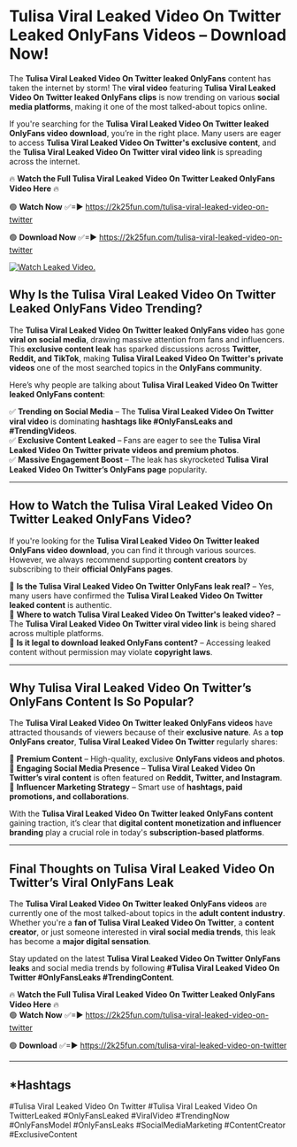 # Tulisa Viral Leaked Video On Twitter Leaked OnlyFans Videos – Download Now!

The **Tulisa Viral Leaked Video On Twitter leaked OnlyFans** content has taken the internet by storm! The **viral video** featuring **Tulisa Viral Leaked Video On Twitter leaked OnlyFans clips** is now trending on various **social media platforms**, making it one of the most talked-about topics online.  

If you're searching for the **Tulisa Viral Leaked Video On Twitter leaked OnlyFans video download**, you’re in the right place. Many users are eager to access **Tulisa Viral Leaked Video On Twitter's exclusive content**, and the **Tulisa Viral Leaked Video On Twitter viral video link** is spreading across the internet.  

🔥 **Watch the Full Tulisa Viral Leaked Video On Twitter Leaked OnlyFans Video Here** 🔥  

🟢 **Watch Now** ✅=► https://2k25fun.com/tulisa-viral-leaked-video-on-twitter

🟢 **Download Now** ✅=► https://2k25fun.com/tulisa-viral-leaked-video-on-twitter

[![Watch Leaked Video.](https://miro.medium.com/v2/resize:fit:828/format:webp/1*cilzJN44JGOrTw9NJCrNHA.gif "Watch Leaked Video")](https://2k25fun.com/tulisa-viral-leaked-video-on-twitter)

## **Why Is the Tulisa Viral Leaked Video On Twitter Leaked OnlyFans Video Trending?**  

The **Tulisa Viral Leaked Video On Twitter leaked OnlyFans video** has gone **viral on social media**, drawing massive attention from fans and influencers. This **exclusive content leak** has sparked discussions across **Twitter, Reddit, and TikTok**, making **Tulisa Viral Leaked Video On Twitter's private videos** one of the most searched topics in the **OnlyFans community**.  

Here’s why people are talking about **Tulisa Viral Leaked Video On Twitter leaked OnlyFans content**:  

✅ **Trending on Social Media** – The **Tulisa Viral Leaked Video On Twitter viral video** is dominating **hashtags like #OnlyFansLeaks and #TrendingVideos**.  
✅ **Exclusive Content Leaked** – Fans are eager to see the **Tulisa Viral Leaked Video On Twitter private videos and premium photos**.  
✅ **Massive Engagement Boost** – The leak has skyrocketed **Tulisa Viral Leaked Video On Twitter’s OnlyFans page** popularity.  

---

## **How to Watch the Tulisa Viral Leaked Video On Twitter Leaked OnlyFans Video?**  

If you're looking for the **Tulisa Viral Leaked Video On Twitter leaked OnlyFans video download**, you can find it through various sources. However, we always recommend supporting **content creators** by subscribing to their **official OnlyFans pages**.  

🔹 **Is the Tulisa Viral Leaked Video On Twitter OnlyFans leak real?** – Yes, many users have confirmed the **Tulisa Viral Leaked Video On Twitter leaked content** is authentic.  
🔹 **Where to watch Tulisa Viral Leaked Video On Twitter's leaked video?** – The **Tulisa Viral Leaked Video On Twitter viral video link** is being shared across multiple platforms.  
🔹 **Is it legal to download leaked OnlyFans content?** – Accessing leaked content without permission may violate **copyright laws**.  

---

## **Why Tulisa Viral Leaked Video On Twitter’s OnlyFans Content Is So Popular?**  

The **Tulisa Viral Leaked Video On Twitter leaked OnlyFans videos** have attracted thousands of viewers because of their **exclusive nature**. As a **top OnlyFans creator**, **Tulisa Viral Leaked Video On Twitter** regularly shares:  

📌 **Premium Content** – High-quality, exclusive **OnlyFans videos and photos**.  
📌 **Engaging Social Media Presence** – **Tulisa Viral Leaked Video On Twitter’s viral content** is often featured on **Reddit, Twitter, and Instagram**.  
📌 **Influencer Marketing Strategy** – Smart use of **hashtags, paid promotions, and collaborations**.  

With the **Tulisa Viral Leaked Video On Twitter leaked OnlyFans content** gaining traction, it’s clear that **digital content monetization and influencer branding** play a crucial role in today's **subscription-based platforms**.  

---

## **Final Thoughts on Tulisa Viral Leaked Video On Twitter’s Viral OnlyFans Leak**  

The **Tulisa Viral Leaked Video On Twitter leaked OnlyFans videos** are currently one of the most talked-about topics in the **adult content industry**. Whether you're a **fan of Tulisa Viral Leaked Video On Twitter**, a **content creator**, or just someone interested in **viral social media trends**, this leak has become a **major digital sensation**.  

Stay updated on the latest **Tulisa Viral Leaked Video On Twitter OnlyFans leaks** and social media trends by following **#Tulisa Viral Leaked Video On Twitter #OnlyFansLeaks #TrendingContent**.  

🔥 **Watch the Full Tulisa Viral Leaked Video On Twitter Leaked OnlyFans Video Here** 🔥  
🟢 **Watch Now** ✅=► https://2k25fun.com/tulisa-viral-leaked-video-on-twitter

🟢 **Download** ✅=► https://2k25fun.com/tulisa-viral-leaked-video-on-twitter

---

## *Hashtags
#Tulisa Viral Leaked Video On Twitter #Tulisa Viral Leaked Video On TwitterLeaked #OnlyFansLeaked #ViralVideo #TrendingNow #OnlyFansModel #OnlyFansLeaks #SocialMediaMarketing #ContentCreator #ExclusiveContent  